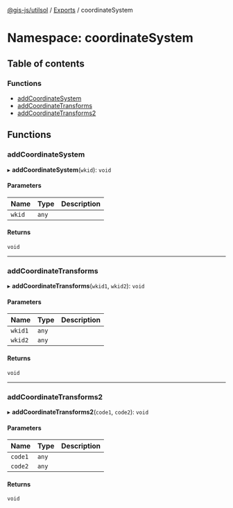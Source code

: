 [@gis-js/utilsol](../README.md) / [Exports](../modules.md) / coordinateSystem

# Namespace: coordinateSystem

## Table of contents

### Functions

- [addCoordinateSystem](coordinateSystem.md#addcoordinatesystem)
- [addCoordinateTransforms](coordinateSystem.md#addcoordinatetransforms)
- [addCoordinateTransforms2](coordinateSystem.md#addcoordinatetransforms2)

## Functions

### addCoordinateSystem

▸ **addCoordinateSystem**(`wkid`): `void`

#### Parameters

| Name | Type | Description |
| :------ | :------ | :------ |
| `wkid` | `any` |  |

#### Returns

`void`

___

### addCoordinateTransforms

▸ **addCoordinateTransforms**(`wkid1`, `wkid2`): `void`

#### Parameters

| Name | Type | Description |
| :------ | :------ | :------ |
| `wkid1` | `any` |  |
| `wkid2` | `any` |  |

#### Returns

`void`

___

### addCoordinateTransforms2

▸ **addCoordinateTransforms2**(`code1`, `code2`): `void`

#### Parameters

| Name | Type | Description |
| :------ | :------ | :------ |
| `code1` | `any` |  |
| `code2` | `any` |  |

#### Returns

`void`
